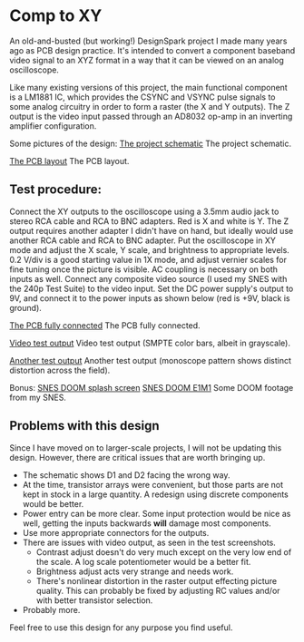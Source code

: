 # Comp to XY
An old-and-busted (but working!) DesignSpark project I made many years ago as PCB design practice. It's intended to convert a component baseband video signal to an XYZ format in a way that it can be viewed on an analog oscilloscope.

Like many existing versions of this project, the main functional component is a LM1881 IC, which provides the CSYNC and VSYNC pulse signals to some analog circuitry in order to form a raster (the X and Y outputs). The Z output is the video input passed through an AD8032 op-amp in an inverting amplifier configuration.

Some pictures of the design:
[The project schematic](pics/schematic.png)
The project schematic.

[The PCB layout](pics/pcb_layout.png)
The PCB layout.

## Test procedure:
Connect the XY outputs to the oscilloscope using a 3.5mm audio jack to stereo RCA cable and RCA to BNC adapters. Red is X and white is Y.
The Z output requires another adapter I didn't have on hand, but ideally would use another RCA cable and RCA to BNC adapter.
Put the oscilloscope in XY mode and adjust the X scale, Y scale, and brightness to appropriate levels. 0.2 V/div is a good starting value in 1X mode, and adjust vernier scales for fine tuning once the picture is visible. AC coupling is necessary on both inputs as well.
Connect any composite video source (I used my SNES with the 240p Test Suite) to the video input.
Set the DC power supply's output to 9V, and connect it to the power inputs as shown below (red is +9V, black is ground).

[The PCB fully connected](pics/1.jpg)
The PCB fully connected.

[Video test output](pics/2.jpg)
Video test output (SMPTE color bars, albeit in grayscale).

[Another test output](pics/3.jpg)
Another test output (monoscope pattern shows distinct distortion across the field).

Bonus:
[SNES DOOM splash screen](pics/4.jpg)
[SNES DOOM E1M1](pics/5.jpg)
Some DOOM footage from my SNES.

## Problems with this design
Since I have moved on to larger-scale projects, I will not be updating this design. However, there are critical issues that are worth bringing up.
 - The schematic shows D1 and D2 facing the wrong way.
 - At the time, transistor arrays were convenient, but those parts are not kept in stock in a large quantity. A redesign using discrete components would be better.
 - Power entry can be more clear. Some input protection would be nice as well, getting the inputs backwards __will__ damage most components.
 - Use more appropriate connectors for the outputs.
 - There are issues with video output, as seen in the test screenshots.
	 - Contrast adjust doesn't do very much except on the very low end of the scale. A log scale potentiometer would be a better fit.
	 - Brightness adjust acts very strange and needs work.
	 - There's nonlinear distortion in the raster output effecting picture quality. This can probably be fixed by adjusting RC values and/or with better transistor selection.
 - Probably more.

Feel free to use this design for any purpose you find useful.
